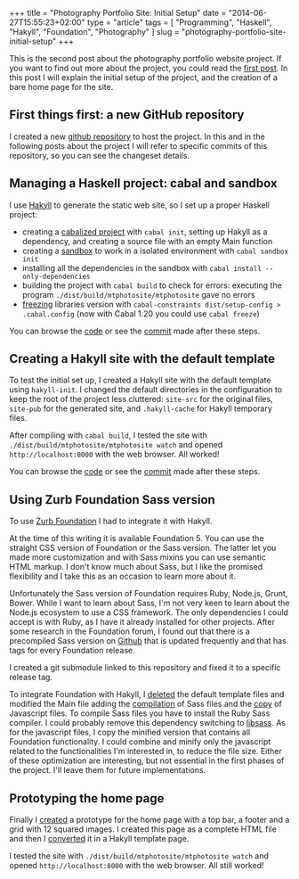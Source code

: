 +++
title      = "Photography Portfolio Site: Initial Setup"
date       = "2014-06-27T15:55:23+02:00"
type       = "article"
tags       = [ "Programming", "Haskell", "Hakyll", "Foundation", "Photography" ]
slug       = "photography-portfolio-site-initial-setup"
+++

This is the second post about the photography portfolio website project.
If you want to find out more about the project, you could read the
[first post](/blog/2014/01/30/photography-portfolio-site-a-new-project/).
In this post I will explain the initial setup of the project, and the creation
of a bare home page for the site.

<!--more-->
## First things first: a new GitHub repository

I created a new [github repository](https://github.com/maurotrb/mtphotosite) to
host the project. In this and in the following posts about the project I will
refer to specific commits of this repository, so you can see the changeset
details.

## Managing a Haskell project: cabal and sandbox

I use [Hakyll](http://jaspervdj.be/hakyll/) to generate the static web site,
so I set up a proper Haskell project:

* creating a [cabalized project](http://www.haskell.org/haskellwiki/How_to_write_a_Haskell_program#Add_a_build_system)
  with `cabal init`, setting up Hakyll as a dependency, and creating a source
  file with an empty Main function
* creating a [sandbox](http://chromaticleaves.com/posts/cabal-sandbox-workflow.html)
  to work in a isolated environment with `cabal sandbox init`
* installing all the dependencies in the sandbox with `cabal install --only-dependencies`
* building the project with `cabal build` to check for errors: executing the program
  `./dist/build/mtphotosite/mtphotosite` gave no errors
* [freezing](http://blog.docmunch.com/blog/2013/haskell-version-freezing) libraries
  version with `cabal-constraints dist/setup-config > .cabal.config`
  (now with Cabal 1.20 you could use `cabal freeze`)

You can browse the [code](http://github.com/maurotrb/mtphotosite/tree/0a3c884ee0f3aaa2e801bdd4bb1d7349e8d82f4d)
or see the [commit](http://github.com/maurotrb/mtphotosite/commit/0a3c884ee0f3aaa2e801bdd4bb1d7349e8d82f4d)
made after these steps.

## Creating a Hakyll site with the default template

To test the initial set up, I created a Hakyll site with the default template
using `hakyll-init`. I changed the default directories in the configuration to
keep the root of the project less cluttered: `site-src` for the original files,
`site-pub` for the generated site, and `.hakyll-cache` for Hakyll temporary files.

After compiling with `cabal build`, I tested the site with `./dist/build/mtphotosite/mtphotosite watch`
and opened `http://localhost:8000` with the web browser. All worked!

You can browse the [code](http://github.com/maurotrb/mtphotosite/tree/5b2b7d25c2d1a95ad7ce3264012b65b8252dfd59)
or see the [commit](http://github.com/maurotrb/mtphotosite/commit/5b2b7d25c2d1a95ad7ce3264012b65b8252dfd59)
made after these steps.

## Using Zurb Foundation Sass version

To use [Zurb Foundation](http://foundation.zurb.com/) I had to integrate it with Hakyll.

At the time of this writing it is available Foundation 5. You can use the straight
CSS version of Foundation or the Sass version. The latter let you made more
customization and with Sass mixins you can use semantic HTML markup. I don't know
much about Sass, but I like the promised flexibility and I take this as an occasion
to learn more about it.

Unfortunately the Sass version of Foundation requires Ruby, Node.js, Grunt, Bower.
While I want to learn about Sass, I'm not very keen to learn about the Node.js
ecosystem to use a CSS framework. The only dependencies I could accept is with Ruby,
as I have it already installed for other projects. After some research in the
Foundation forum, I found out that there is a precompiled Sass version on
[Github](https://github.com/zurb/bower-foundation) that is updated frequently
and that has tags for every Foundation release.

I created a git submodule linked to this repository and fixed it to a specific
release tag.

To integrate Foundation with Hakyll, I [deleted](https://github.com/maurotrb/mtphotosite/commit/63865dc2e190955919d0a39892bb03968bd0bbe2)
the default template files and modified the Main file adding the
[compilation](https://github.com/maurotrb/mtphotosite/commit/f8cfc42b34c43922c45dac0bfaa883dddf2379d4)
of Sass files and the [copy](https://github.com/maurotrb/mtphotosite/commit/7be089f76839bba69ad04f30492cebe10d35e710)
of Javascript files. To compile Sass files you have to install the Ruby Sass compiler.
I could probably remove this dependency switching to [libsass](http://libsass.org/).
As for the javascript files, I copy the minified version that contains all Foundation
functionality. I could combine and minify only the javascript related to the
functionalities I'm interested in, to reduce the file size.
Either of these optimization are interesting, but not essential in the first
phases of the project. I'll leave them for future implementations.

## Prototyping the home page

Finally I [created](https://github.com/maurotrb/mtphotosite/commit/77d4a6c84d291b701fbdd4c01c4433996510e5b9)
a prototype for the home page with a top bar, a footer and a grid with 12 squared images.
I created this page as a complete HTML file and then I
[converted](https://github.com/maurotrb/mtphotosite/commit/297fa792b30c7e9ecd82d42ec2d3b71453641b9b)
it in a Hakyll template page.

I tested the site with `./dist/build/mtphotosite/mtphotosite watch` and opened
`http://localhost:8000` with the web browser. All still worked!
